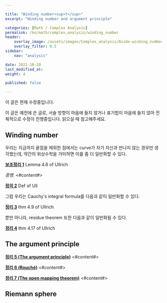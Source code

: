 ```yaml
---

title: "Winding number<sup>†</sup>"
excerpt: "Winding number and argument principle"

categories: [Math / Complex Analysis]
permalink: /ko/math/complex_analysis/winding_number
header:
    overlay_image: /assets/images/Complex_analysis/Aside-winding_number.png
    overlay_filter: 0.5
sidebar: 
    nav: "analysis"

date: 2021-10-20
last_modified_at:
weight: 4

published: false

---
```

<div class="notice--warning" markdown="1">

이 글은 현재 수정중입니다.

이 글은 예전에 쓴 글로, 서술 방향이 마음에 들지 않거나 표기법이 마음에 들지 않아 전체적으로 수정이 진행중입니다. 읽으실 때 참고해주세요.

</div>

## Winding number

우리는 지금까지 끝점을 제외한 점에서는 curve가 자기 자신과 만나지 않는 경우만 생각했는데, 약간의 위상수학을 가미하면 이를 좀 더 일반화할 수 있다.

<div class="proposition" markdown="1">

<ins id="lem1">**보조정리 1**</ins> Lemma 4.6 of Ullrich

</div>
<div class="proof" markdown="1">

*증명.* <#content#>

</div>
<div class="definition" markdown="1">

<ins id="df2">**정의 2**</ins> Def of Ull

</div>

그럼 우리는 Cauchy's integral formula를 다음과 같이 일반화할 수 있다.

<div class="proposition" markdown="1">

<ins id="thm3">**정리 3**</ins> thm 4.9 of Ullrich

</div>

뿐만 아니라, residue theorem 또한 다음과 같이 일반화될 수 있다.

<div class="proposition" markdown="1">

<ins id="thm4">**정리 4**</ins> thm 4.17 of Ullrich

</div>

## The argument principle

<div class="proposition" markdown="1">

<ins id="thm5">**정리 5 (The argument principle)**</ins> <#content#>

</div>

<div class="proposition" markdown="1">

<ins id="thm6">**정리 6 (Rouché)**</ins> <#content#>

</div>
<div class="proposition" markdown="1">

<ins id="thm7">**정리 7 (The open mapping theorem)**</ins> <#content#>

</div>

## Riemann sphere
